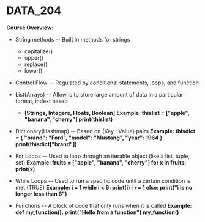 # DATA_204

**Course Overview**: 
- String methods -- Built in methods for strings
    - capitalize()
    - upper()
    - replace()
    - lower()
    
- Control Flow -- Regulated by conditional statements, loops, and function 
- List(Arrays) -- Allow is tp store large amount of data in a particular format, indext based
    - **[Strings, Integers, Floats, Boolean]**
**Example:
    thislist = ["apple", "banana", "cherry"]
    print(thislist)**

- Dictionary(Hashmap) -- Based on {Key : Value} pairs
**Example:
    thisdict = {
        "brand": "Ford",
        "model": "Mustang",
        "year": 1964
    }
    print(thisdict["brand"])**
    
- For Loops -- Used to loop through an iterable object (like a list, tuple, set)
**Example:
    fruits = ["apple", "banana", "cherry"]
    for x in fruits:
      print(x)**
      
- While Loops -- Used to run a specific code until a certain condition is met (TRUE)
**Example:
    i = 1
    while i < 6:
       print(i)
       i += 1
    else:
       print("i is no longer less than 6")**
       
- Functions -- A block of code that only runs when it is called
**Example: 
    def my_function():
       print("Hello from a function")
    my_function()**





